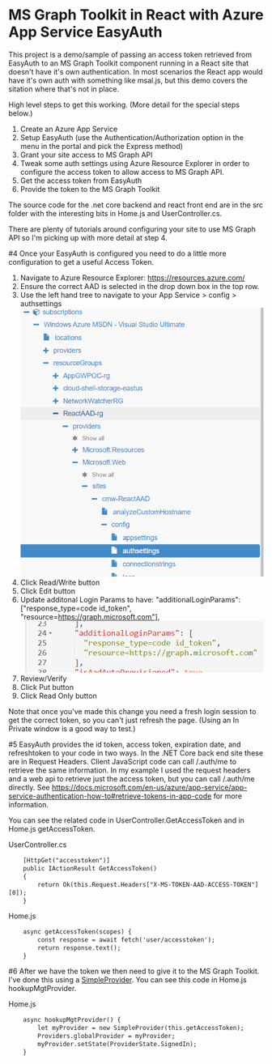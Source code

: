 # MS Graph Toolkit in React with Azure App Service EasyAuth
This project is a demo/sample of passing an access token retrieved from EasyAuth to an MS Graph Toolkit component running in a React site that doesn't have it's own authentication.  In most scenarios the React app would have it's own auth with something like msal.js, but this demo covers the sitation where that's not in place.

High level steps to get this working.  (More detail for the special steps below.)
1. Create an Azure App Service
1. Setup EasyAuth (use the Authentication/Authorization option in the menu in the portal and pick the Express method)
1. Grant your site access to MS Graph API
1. Tweak some auth settings using Azure Resource Explorer in order to configure the access token to allow access to MS Graph API.
1. Get the access token from EasyAuth
1. Provide the token to the MS Graph Toolkit

The source code for the .net core backend and react front end are in the src folder with the interesting bits in Home.js and UserController.cs.

There are plenty of tutorials around configuring your site to use MS Graph API so I'm picking up with more detail at step 4.

#4 Once your EasyAuth is configured you need to do a little more configuration to get a useful Access Token.

1. Navigate to Azure Resource Explorer:  https://resources.azure.com/
1. Ensure the correct AAD is selected in the drop down box in the top row.
1. Use the left hand tree to navigate to your App Service > config > authsettings
    ![authsettings](img/azure_resource_explorer.png)
1. Click Read/Write button
1. Click Edit button
1. Update additonal Login Params to have: "additionalLoginParams": ["response_type=code id_token", "resource=https://graph.microsoft.com"],
    ![additionallogonparams](img/additional_login_params.png)
1. Review/Verify
1. Click Put button
1. Click Read Only button

Note that once you've made this change you need a fresh login session to get the correct token, so you can't just refresh the page.  (Using an In Private window is a good way to test.)

#5 EasyAuth provides the id token, access token, expiration date, and refreshtoken to your code in two ways.  In the .NET Core back end site these are in Request Headers.  Client JavaScript code can call /.auth/me to retrieve the same information.  In my example I used the request headers and a web api to retrieve just the access token, but you can call /.auth/me directly.  See https://docs.microsoft.com/en-us/azure/app-service/app-service-authentication-how-to#retrieve-tokens-in-app-code for more information.

You can see the related code in UserController.GetAccessToken and in Home.js getAccessToken.

UserController.cs

        [HttpGet("accesstoken")]
        public IActionResult GetAccessToken()
        {
            return Ok(this.Request.Headers["X-MS-TOKEN-AAD-ACCESS-TOKEN"][0]);
        }

Home.js

        async getAccessToken(scopes) {
            const response = await fetch('user/accesstoken');    
            return response.text();
        }

#6 After we have the token we then need to give it to the MS Graph Toolkit.  I've done this using a [SimpleProvider](https://docs.microsoft.com/en-us/graph/toolkit/providers/custom#simpleprovider).  You can see this code in Home.js hookupMgtProvider.

Home.js

        async hookupMgtProvider() {    
            let myProvider = new SimpleProvider(this.getAccessToken);
            Providers.globalProvider = myProvider;
            myProvider.setState(ProviderState.SignedIn);
        }